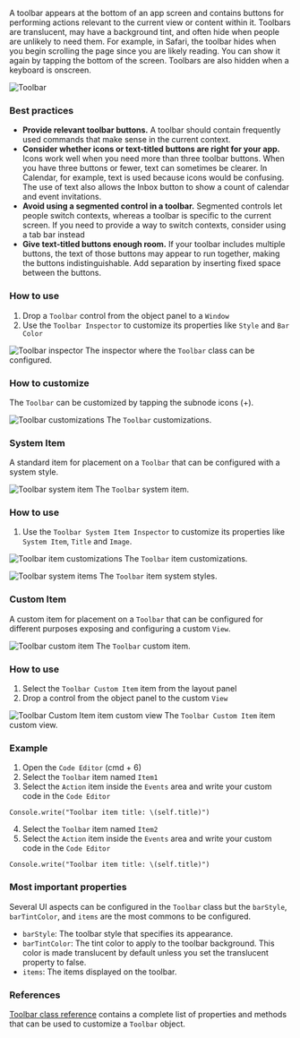 A toolbar appears at the bottom of an app screen and contains buttons for performing actions relevant to the current view or content within it. Toolbars are translucent, may have a background tint, and often hide when people are unlikely to need them. For example, in Safari, the toolbar hides when you begin scrolling the page since you are likely reading. You can show it again by tapping the bottom of the screen. Toolbars are also hidden when a keyboard is onscreen.

![Toolbar](../images/creo/toolbar1.png)

### Best practices
* **Provide relevant toolbar buttons.** A toolbar should contain frequently used commands that make sense in the current context.
* **Consider whether icons or text-titled buttons are right for your app.** Icons work well when you need more than three toolbar buttons. When you have three buttons or fewer, text can sometimes be clearer. In Calendar, for example, text is used because icons would be confusing. The use of text also allows the Inbox button to show a count of calendar and event invitations.
* **Avoid using a segmented control in a toolbar.** Segmented controls let people switch contexts, whereas a toolbar is specific to the current screen. If you need to provide a way to switch contexts, consider using a tab bar instead
* **Give text-titled buttons enough room.** If your toolbar includes multiple buttons, the text of those buttons may appear to run together, making the buttons indistinguishable. Add separation by inserting fixed space between the buttons.

### How to use
1. Drop a `Toolbar` control from the object panel to a `Window`
2. Use the `Toolbar Inspector` to customize its properties like `Style` and `Bar Color`

![`Toolbar` inspector](../images/creo/toolbar2.png)
The inspector where the `Toolbar` class can be configured.

### How to customize
The `Toolbar` can be customized by tapping the subnode icons (+).

![`Toolbar` customizations](../images/creo/toolbar3.png)
The `Toolbar` customizations.

### System Item
A standard item for placement on a `Toolbar` that can be configured with a system style.

![`Toolbar` system item](../images/creo/toolbar4.png)
The `Toolbar` system item.

### How to use
1. Use the `Toolbar System Item Inspector` to customize its properties like `System Item`, `Title` and `Image`.

![`Toolbar` item customizations](../images/creo/toolbar6.png)
The `Toolbar` item customizations.

![`Toolbar` system items](../images/creo/toolbar7.png)
The `Toolbar` item system styles.

### Custom Item
A custom item for placement on a `Toolbar` that can be configured for different purposes exposing and configuring a custom `View`.

![`Toolbar` custom item](../images/creo/toolbar5.png)
The `Toolbar` custom item.

### How to use
1. Select the `Toolbar Custom Item` item from the layout panel
2. Drop a control from the object panel to the custom `View`

![`Toolbar Custom Item` item custom view](../images/creo/toolbar8.png)
The `Toolbar Custom Item` item custom view.

### Example
1. Open the `Code Editor` (cmd + 6)
2. Select the `Toolbar` item named `Item1`
3. Select the `Action` item inside the `Events` area and write your custom code in the `Code Editor`
```
Console.write("Toolbar item title: \(self.title)")
```
4. Select the `Toolbar` item named `Item2`
5. Select the `Action` item inside the `Events` area and write your custom code in the `Code Editor`
```
Console.write("Toolbar item title: \(self.title)")
```

### Most important properties
Several UI aspects can be configured in the `Toolbar` class but the `barStyle`, `barTintColor`, and `items` are the most commons to be configured.
- `barStyle`: The toolbar style that specifies its appearance.
- `barTintColor`: The tint color to apply to the toolbar background. This color is made translucent by default unless you set the translucent property to false.
- `items`: The items displayed on the toolbar.

### References
[Toolbar class reference](../classes/Toolbar.html) contains a complete list of properties and methods that can be used to customize a `Toolbar` object.
